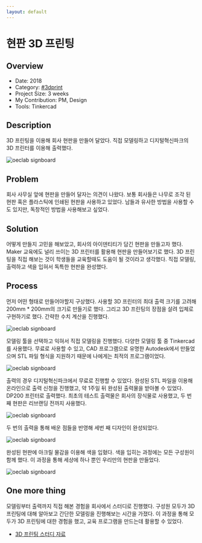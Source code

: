 ```yaml
---
layout: default
---
```


# 현판 3D 프린팅

## Overview

* Date: 2018
* Category: [#3dprint](https://www.google.com/search?q=3dprint)
* Project Size: 3 weeks
* My Contribution: PM, Design
* Tools: Tinkercad

## Description

3D 프린팅을 이용해 회사 현판을 만들어 달았다. 
직접 모델링하고 디지털혁신파크의 3D 프린터를 이용해 출력했다. 

![oeclab signboard]({{"/assets/img/project/signboard_1.jpg"}})

## Problem

회사 사무실 앞에 현판을 만들어 달자는 의견이 나왔다. 
보통 회사들은 나무로 조각 된 현판 혹은 플라스틱에 인쇄된 현판을 사용하고 있었다. 
남들과 유사한 방법을 사용할 수도 있지만, 독창적인 방법을 사용해보고 싶었다. 

## Solution

어떻게 만들지 고민을 해보았고, 회사의 아이덴티티가 담긴 현판을 만들고자 했다. 
Maker 교육에도 널리 쓰이는 3D 프린터를 활용해 현판을 만들어보기로 했다. 
3D 프린팅을 직접 해보는 것이 학생들을 교육할때도 도움이 될 것이라고 생각했다. 
직접 모델링, 출력하고 색을 입혀서 독특한 현판을 완성했다. 

## Process

먼저 어떤 형태로 만들어야할지 구상했다. 
사용할 3D 프린터의 최대 출력 크기를 고려해 200mm * 200mm의 크기로 만들기로 했다. 
그리고 3D 프린팅의 장점을 살려 입체로 구현하기로 했다. 
간략한 수치 계산을 진행했다. 

![oeclab signboard]({{"/assets/img/project/signboard_2.jpg"}})

모델링 툴을 선택하고 익혀서 직접 모델링을 진행했다. 
다양한 모델링 툴 중 Tinkercad를 사용했다. 
무료로 사용할 수 있고, CAD 프로그램으로 유명한 Autodesk에서 만들었으며 STL 파일 형식을 지원하기 때문에 나에게는 최적의 프로그램이었다. 

![oeclab signboard]({{"/assets/img/project/signboard_3.jpg"}})

출력의 경우 디지털혁신파크에서 무료로 진행할 수 있었다. 
완성된 STL 파일을 이용해 온라인으로 출력 신청을 진행했고, 약 1주일 뒤 완성된 출력물을 받아볼 수 있었다. 
DP200 프린터로 출력했다. 최초의 테스트 출력물은 회사의 장식물로 사용했고, 두 번째 현판은 리브랜딩 전까지 사용했다. 

![oeclab signboard]({{"/assets/img/project/signboard_4.jpg"}})

두 번의 출력을 통해 배운 점들을 반영해 세번 째 디자인이 완성되었다. 

![oeclab signboard]({{"/assets/img/project/signboard_5.jpg"}})

완성된 현판에 아크릴 물감을 이용해 색을 입혔다. 
색을 입히는 과정에는 모든 구성원이 함께 했다. 
이 과정을 통해 세상에 하나 뿐인 우리만의 현판을 만들었다. 

![oeclab signboard]({{"/assets/img/project/signboard_6.jpg"}})

## One more thing

모델링부터 출력까지 직접 해본 경험을 회사에서 스터디로 진행했다. 
구성원 모두가 3D 프린팅에 대해 알아보고 간단한 모델링을 진행해보는 시간을 가졌다. 
이 과정을 통해 모두가 3D 프린팅에 대한 경험을 했고, 교육 프로그램을 만드는데 활용할 수 있었다. 

* [3D 프린팅 스터디 자료](https://docs.google.com/presentation/d/1YUEhRPqpmtTXcVWbBVlVI3wI3wemT3BH0AMSXxf1otc/edit?usp=sharing)